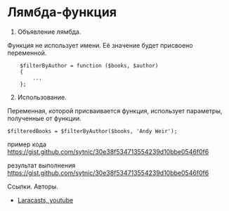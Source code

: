 # Лямбда-функция


1. Объявление лямбда.  

Функция не использует имени. Её значение будет присвоено переменной.

```
    $filterByAuthor = function ($books, $author)
    {
        ...
    };
```   

2. Использование.  

Переменная, которой присваивается функция, использует параметры, полученные от функции.

```
$filteredBooks = $filterByAuthor($books, 'Andy Weir');

```

пример кода  
<https://gist.github.com/sytnic/30e38f534713554239d10bbe0546f0f6>


результат выполнения  
<https://gist.github.com/sytnic/30e38f534713554239d10bbe0546f0f6>


Ссылки. Авторы.
- [Laracasts, youtube ](https://www.youtube.com/watch?v=cFpBK2EBrMY&list=PL3VM-unCzF8ipG50KDjnzhugceoSG3RTC&index=9 "Youtube Channel Laracasts")
